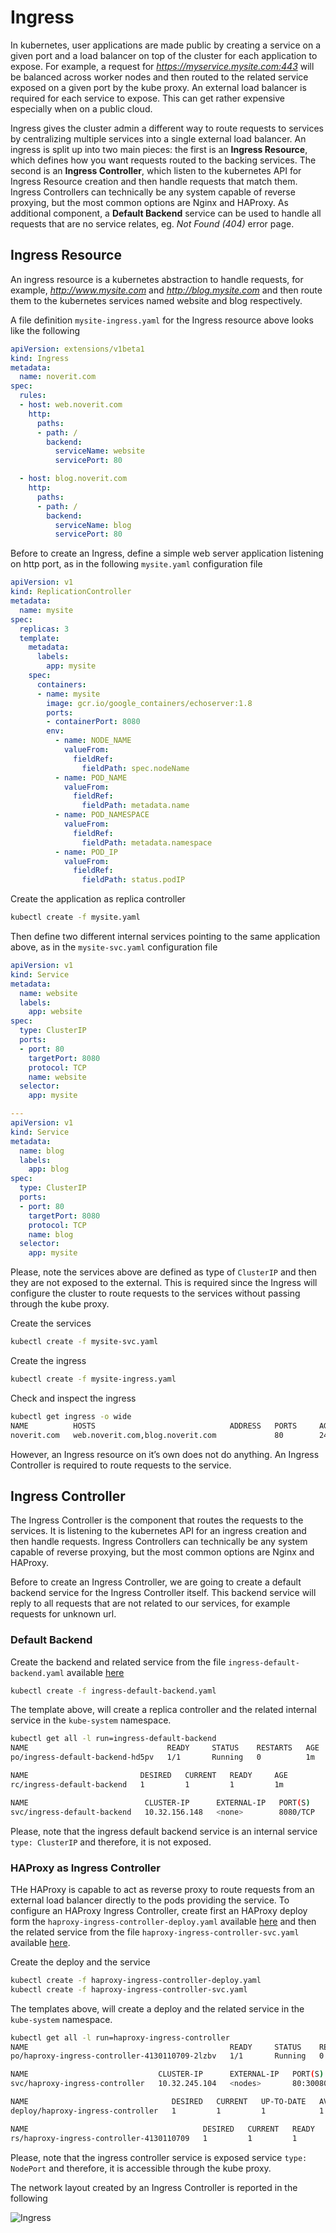 # Ingress
In kubernetes, user applications are made public by creating a service on a given port and a load balancer on top of the cluster for each application to expose. For example, a request for *https://myservice.mysite.com:443* will be balanced across worker nodes and then routed to the related service exposed on a given port by the kube proxy. An external load balancer is required for each service to expose. This can get rather expensive especially when on a public cloud.

Ingress gives the cluster admin a different way to route requests to services by centralizing multiple services into a single external load balancer. An ingress is split up into two main pieces: the first is an **Ingress Resource**, which defines how you want requests routed to the backing services. The second is an **Ingress Controller**, which listen to the kubernetes API for Ingress Resource creation and then handle requests that match them. Ingress Controllers can technically be any system capable of reverse proxying, but the most common options are Nginx and HAProxy. As additional component, a **Default Backend** service can be used to handle all requests that are no service relates, eg. *Not Found (404)* error page.

## Ingress Resource
An ingress resource is a kubernetes abstraction to handle requests, for example, *http://www.mysite.com* and *http://blog.mysite.com* and then route them to the kubernetes services named website and blog respectively.

A file definition ``mysite-ingress.yaml`` for the Ingress resource above looks like the following

```yaml
apiVersion: extensions/v1beta1
kind: Ingress
metadata:
  name: noverit.com
spec:
  rules:
  - host: web.noverit.com
    http:
      paths:
      - path: /
        backend:
          serviceName: website
          servicePort: 80

  - host: blog.noverit.com
    http:
      paths:
      - path: /
        backend:
          serviceName: blog
          servicePort: 80
```

Before to create an Ingress, define a simple web server application listening on http port, as in the following ``mysite.yaml`` configuration file

```yaml
apiVersion: v1
kind: ReplicationController
metadata:
  name: mysite
spec:
  replicas: 3
  template:
    metadata:
      labels:
        app: mysite
    spec:
      containers:
      - name: mysite
        image: gcr.io/google_containers/echoserver:1.8
        ports:
        - containerPort: 8080
        env:
          - name: NODE_NAME
            valueFrom:
              fieldRef:
                fieldPath: spec.nodeName
          - name: POD_NAME
            valueFrom:
              fieldRef:
                fieldPath: metadata.name
          - name: POD_NAMESPACE
            valueFrom:
              fieldRef:
                fieldPath: metadata.namespace
          - name: POD_IP
            valueFrom:
              fieldRef:
                fieldPath: status.podIP
```

Create the application as replica controller
```bash
kubectl create -f mysite.yaml
```

Then define two different internal services pointing to the same application above, as in the ``mysite-svc.yaml`` configuration file
```yaml
apiVersion: v1
kind: Service
metadata:
  name: website
  labels:
    app: website
spec:
  type: ClusterIP
  ports:
  - port: 80
    targetPort: 8080
    protocol: TCP
    name: website
  selector:
    app: mysite

---
apiVersion: v1
kind: Service
metadata:
  name: blog
  labels:
    app: blog
spec:
  type: ClusterIP
  ports:
  - port: 80
    targetPort: 8080
    protocol: TCP
    name: blog
  selector:
    app: mysite
```

Please, note the services above are defined as type of ``ClusterIP`` and then they are not exposed to the external. This is required since the Ingress will configure the cluster to route requests to the services without passing through the kube proxy. 

Create the services
```bash
kubectl create -f mysite-svc.yaml
```

Create the ingress
```bash
kubectl create -f mysite-ingress.yaml
```

Check and inspect the ingress
```bash
kubectl get ingress -o wide
NAME          HOSTS                              ADDRESS   PORTS     AGE
noverit.com   web.noverit.com,blog.noverit.com             80        24m
```

However, an Ingress resource on it’s own does not do anything. An Ingress Controller is required to route requests to the service.

## Ingress Controller
The Ingress Controller is the component that routes the requests to the services. It is listening to the kubernetes API for an ingress creation and then handle requests. Ingress Controllers can technically be any system capable of reverse proxying, but the most common options are Nginx and HAProxy.

Before to create an Ingress Controller, we are going to create a default backend service for the Ingress Controller itself. This backend service will reply to all requests that are not related to our services, for example requests for unknown url.

### Default Backend
Create the backend and related service from the file ``ingress-default-backend.yaml`` available [here](../examples/ingress-default-backend.yaml)
```bash
kubectl create -f ingress-default-backend.yaml
```

The template above, will create a replica controller and the related internal service in the ``kube-system`` namespace.
```bash
kubectl get all -l run=ingress-default-backend
NAME                               READY     STATUS    RESTARTS   AGE
po/ingress-default-backend-hd5pv   1/1       Running   0          1m

NAME                         DESIRED   CURRENT   READY     AGE
rc/ingress-default-backend   1         1         1         1m

NAME                          CLUSTER-IP      EXTERNAL-IP   PORT(S)    AGE
svc/ingress-default-backend   10.32.156.148   <none>        8080/TCP   1m
```

Please, note that the ingress default backend service is an internal service ``type: ClusterIP`` and therefore, it is not exposed.

### HAProxy as Ingress Controller
THe HAProxy is capable to act as reverse proxy to route requests from an external load balancer directly to the pods providing the service. To configure an HAProxy Ingress Controller, create first an HAProxy deploy form the ``haproxy-ingress-controller-deploy.yaml`` available [here](../examples/haproxy-ingress-controller-deploy.yaml) and then the related service from the file ``haproxy-ingress-controller-svc.yaml`` available [here](../examples/haproxy-ingress-controller-svc.yaml).

Create the deploy and the service
```bash
kubectl create -f haproxy-ingress-controller-deploy.yaml
kubectl create -f haproxy-ingress-controller-svc.yaml
```

The templates above, will create a deploy and the related service in the ``kube-system`` namespace.
```bash
kubectl get all -l run=haproxy-ingress-controller
NAME                                             READY     STATUS    RESTARTS   AGE
po/haproxy-ingress-controller-4130110709-2lzbv   1/1       Running   0          19s

NAME                             CLUSTER-IP      EXTERNAL-IP   PORT(S)          AGE
svc/haproxy-ingress-controller   10.32.245.104   <nodes>       80:30080/TCP..   4h

NAME                                DESIRED   CURRENT   UP-TO-DATE   AVAILABLE  AGE
deploy/haproxy-ingress-controller   1         1         1            1          4h

NAME                                       DESIRED   CURRENT   READY            AGE
rs/haproxy-ingress-controller-4130110709   1         1         1                4h
```

Please, note that the ingress controller service is exposed service ``type: NodePort`` and therefore, it is accessible through the kube proxy.

The network layout created by an Ingress Controller is reported in the following

![Ingress](../img/ingress.png)



